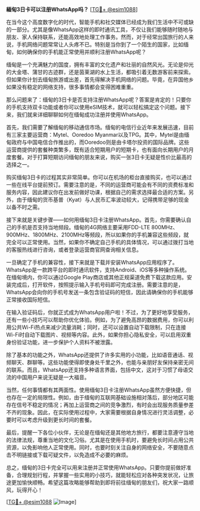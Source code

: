 **緬甸3日卡可以注册WhatsApp吗？** [[TG💪+ @esim1088](https://t.me/s/esim1088)]

在当今这个高度数字化的时代，智能手机和社交媒体已经成为我们生活中不可或缺的一部分。尤其是像WhatsApp这样的即时通讯工具，不仅让我们能够随时随地与朋友、家人保持联系，还能高效地处理工作事务。然而，对于经常出国旅行的人来说，手机网络问题常常让人头疼不已。特别是当你到了一个陌生的国家，比如缅甸，如何确保你的手机能正常使用并顺利注册WhatsApp呢？

缅甸是一个充满魅力的国度，拥有丰富的文化遗产和壮丽的自然风光。无论是仰光的大金塔、蒲甘的古迹群，还是茵莱湖的水上生活，都吸引着无数游客前来探索。但如果你计划去缅甸旅游或出差，首先得解决手机网络的问题。毕竟，在异国他乡如果没有稳定的网络支持，很多事情都会变得困难重重。

那么问题来了：缅甸的3日卡是否支持注册WhatsApp呢？答案是肯定的！只要你的手机支持双卡功能或者你可以使用eSIM技术，就可以轻松搞定这个问题。接下来，我们就来详细聊聊如何在缅甸成功注册并使用WhatsApp。

首先，我们需要了解缅甸的移动通信市场。缅甸的电信行业近年来发展迅速，目前有三家主要运营商：Mytel、Ooredoo Myanmar以及TPG。其中，Mytel是由缅甸政府与中国电信合作推出的，而Ooredoo则是由卡塔尔投资的国际品牌。这些运营商提供的套餐种类繁多，既有适合短期用户的短期卡，也有面向长期用户的月度套餐。对于打算短期访问缅甸的朋友来说，购买一张3日卡无疑是性价比最高的选择之一。

购买缅甸3日卡的过程其实非常简单。你可以在机场的柜台直接购买，也可以通过一些在线平台提前预订。需要注意的是，不同的运营商可能会有不同的资费标准和服务内容，因此建议你在出发前做好功课，根据自己的需求选择最合适的方案。另外，由于缅甸的货币基普（Kyat）与人民币汇率波动较大，记得携带足够的现金以备不时之需。

接下来就是关键步骤——如何用缅甸3日卡注册WhatsApp。首先，你需要确认自己的手机是否支持当地频段。缅甸的4G网络主要采用FDD-LTE 800MHz、900MHz、1800MHz、2100MHz等频段，所以如果你的手机兼容这些频段，就完全可以正常使用。当然，如果你不确定自己手机的具体情况，可以通过拨打当地的客服热线进行咨询，或者登录运营商官网查询相关信息。

一旦确定了手机的兼容性，接下来就是下载并安装WhatsApp应用程序了。WhatsApp是一款跨平台的即时通讯软件，支持Android、iOS等多种操作系统。在缅甸境内，你可以通过Google Play商店或其他正规渠道免费下载这款应用。安装完成后，打开软件，按照提示输入手机号码即可完成注册。需要注意的是，WhatsApp会向你的手机号发送一条包含验证码的短信，因此请确保你的手机能够正常接收国际短信。

在输入验证码后，你就正式成为WhatsApp用户啦！不过，为了更好地享受服务，还有一些小技巧可以帮助你优化体验。例如，为了避免高昂的数据费用，你可以利用公共Wi-Fi热点来减少流量消耗；同时，还可以设置自动下载限制，只在连接Wi-Fi时自动下载图片、视频等内容。此外，如果你担心隐私安全，可以启用双重身份验证功能，进一步保护个人资料不被泄露。

除了基本的功能之外，WhatsApp还提供了许多实用的小功能，比如语音通话、视频聊天、群聊等。这些功能使得即使身处千里之外，也能与亲朋好友保持亲密无间的联系。而且，WhatsApp还支持多种语言界面，包括中文，这对于习惯了母语交流的中国用户来说无疑是一大福音。

当然，任何事情都有其两面性。使用缅甸3日卡注册WhatsApp虽然方便快捷，但也存在一定的局限性。例如，由于缅甸的互联网基础设施相对落后，部分地区可能存在信号不稳定的情况；再加上运营商之间的竞争激烈，有时会出现服务质量参差不齐的现象。因此，在实际使用过程中，大家需要根据自身情况进行灵活调整，必要时可以考虑升级到更长时间的套餐。

最后，提醒一下各位小伙伴，无论是在缅甸还是其他地方旅行，都要注意遵守当地的法律法规，尊重当地的文化习俗。尤其是在使用手机时，要避免长时间占用公共资源，以免影响他人正常使用。同时，也要时刻关注自身的网络安全，不要随意点击不明链接或下载可疑文件，以免造成不必要的麻烦。

总之，缅甸的3日卡完全可以用来注册并正常使用WhatsApp。只要你提前做好准备，合理规划行程，并掌握一些实用的小技巧，就能轻松应对各种突发状况，让旅途更加愉快顺畅。希望这篇攻略能够帮助到即将前往缅甸的朋友们，祝大家一路顺风，玩得开心！

[[TG💪+ @esim1088](https://t.me/s/esim1088) ![Image](https://i.postimg.cc/4NQfJmqS/Snipaste-2025-05-13-00-14-12.png)]